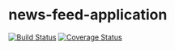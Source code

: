 # news-feed-application

[![Build Status](https://travis-ci.org/itunuworks/news-feed-application.svg?branch=developmentBranch)](https://travis-ci.org/itunuworks/news-feed-application)
[![Coverage Status](https://coveralls.io/repos/github/itunuworks/news-feed-application/badge.svg?branch=setupTestsBranch)](https://coveralls.io/github/itunuworks/news-feed-application?branch=setupTestsBranch)
